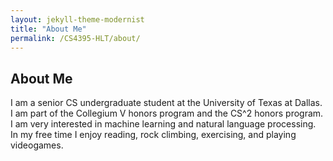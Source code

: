 ```yaml
---
layout: jekyll-theme-modernist
title: "About Me"
permalink: /CS4395-HLT/about/
---
```

## About Me

I am a senior CS undergraduate student at the University of Texas at Dallas. I am part of the Collegium V honors program and the CS^2 honors program. I am very interested
in machine learning and natural language processing. In my free time I enjoy reading, rock climbing, exercising, and playing videogames.
